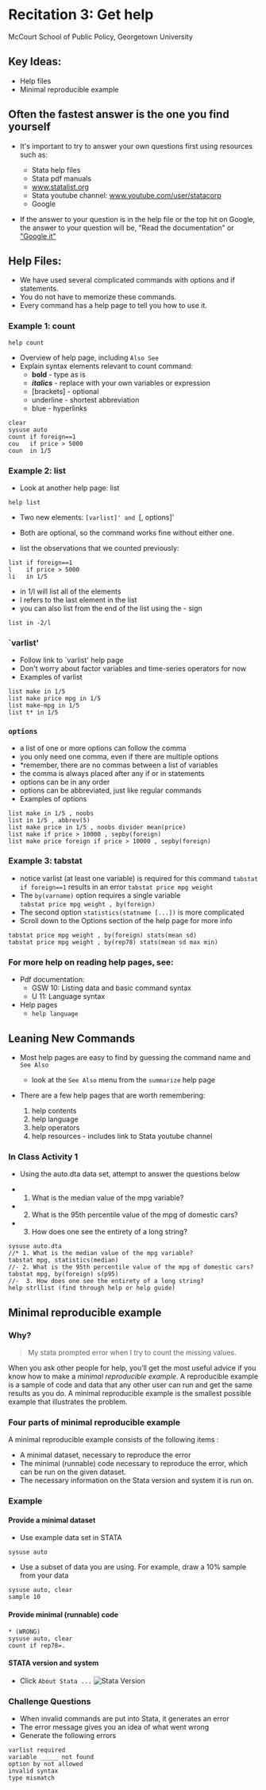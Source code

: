 # Recitation 3: Get help 
McCourt School of Public Policy, Georgetown University


## Key Ideas:
 - Help files
 - Minimal reproducible example

## Often the fastest answer is the one you find yourself

- It's important to try to answer your own questions first using resources such as:
	- Stata help files
	- Stata pdf manuals
	- www.statalist.org
	- Stata youtube channel: www.youtube.com/user/statacorp
	- Google

- If the answer to your question is in the help file or the top hit on Google, the answer to your question will be, "Read the documentation" or ["Google it"](http://bit.ly/YcP0TF)

## Help Files:

- We have used several complicated commands with options and if statements.
- You do not have to memorize these commands.
- Every command has a help page to tell you how to use it.

### Example 1: count
```
help count
```

* Overview of help page, including `Also See`
* Explain syntax elements relevant to count command:
	* **bold** - type as is
	* ***italics*** - replace with your own variables or expression
	* [brackets] - optional
	* underline - shortest abbreviation
	* blue - hyperlinks

```
clear
sysuse auto
count if foreign==1
cou   if price > 5000
coun  in 1/5
```

### Example 2: list 
* Look at another help page: list
```
help list 
```

* Two new elements: `[varlist]' and `[, options]'
* Both are optional, so the command works fine without either one.

* list the observations that we counted previously:
```
list if foreign==1
l    if price > 5000
li   in 1/5
```
* in 1/l will list all of the elements
* l refers to the last element in the list
* you can also list from the end of the list using the - sign

```
list in -2/l
```

### `varlist'
* Follow link to `varlist' help page
* Don't worry about factor variables and time-series operators for now
* Examples of varlist
```
list make in 1/5
list make price mpg in 1/5
list make-mpg in 1/5
list t* in 1/5
```

### `options`
* a list of one or more options can follow the comma
* you only need one comma, even if there are multiple options
* *remember, there are no commas between a list of variables
* the comma is always placed after any if or in statements
* options can be in any order
* options can be abbreviated, just like regular commands
* Examples of options
```
list make in 1/5 , noobs
list in 1/5 , abbrev(5)
list make price in 1/5 , noobs divider mean(price) 
list make if price > 10000 , sepby(foreign)
list make price foreign if price > 10000 , sepby(foreign)
```

### Example 3: tabstat
* notice varlist (at least one variable) is required for this command
`tabstat if foreign==1` results in an error 
`tabstat price mpg weight`
* The `by(varname)` option requires a single variable  
`tabstat price mpg weight , by(foreign)`
* The second option `statistics(statname [...])` is more complicated
* Scroll down to the Options section of the help page for more info
```
tabstat price mpg weight , by(foreign) stats(mean sd)
tabstat price mpg weight , by(rep78) stats(mean sd max min)
```

### For more help on reading help pages, see:
* Pdf documentation:
	* GSW 10: Listing data and basic command syntax
	* U 11: Language syntax
* Help pages
	* `help language`

## Leaning New Commands
* Most help pages are easy to find by guessing the command name and `See Also`
	* look at the `See Also` menu from the `summarize` help page

* There are a few help pages that are worth remembering:
	1. help contents
 	2. help language
 	3. help operators
	4. help resources - includes link to Stata youtube channel

### In Class Activity 1
* Using the auto.dta data set, attempt to answer the questions below
- 1. What is the median value of the mpg variable?
- 2. What is the 95th percentile value of the mpg of domestic cars?
- 3. How does one see the entirety of a long string?


```
sysuse auto.dta
//* 1. What is the median value of the mpg variable?
tabstat mpg, statistics(median)
//- 2. What is the 95th percentile value of the mpg of domestic cars?
tabstat mpg, by(foreign) s(p95)
//-  3. How does one see the entirety of a long string?
help strllist (find through help or help guide)
```



## Minimal reproducible example

### Why?
>My stata prompted error when I try to count the missing values.

When you ask other people for help, you’ll get the most useful advice if you know how to make a *minimal reproducible example*. A reproducible example is a sample of code and data that any other user can run and get the same results as you do. A minimal reproducible example is the smallest possible example that illustrates the problem.

### Four parts of minimal reproducible example
A minimal reproducible example consists of the following items :
- A minimal dataset, necessary to reproduce the error
- The minimal (runnable) code necessary to reproduce the error, which can be run on the given dataset.
- The necessary information on the Stata version and system it is run on.

### Example
#### Provide a minimal dataset
- Use example data set in STATA
```
sysuse auto
```
- Use a subset of data you are using. For example, draw a 10% sample from your data
```
sysuse auto, clear
sample 10
```

#### Provide minimal (runnable) code
```
* (WRONG)
sysuse auto, clear
count if rep78=.
```

#### STATA version and system
- Click `About Stata ...`
![Stata Version](figures/3-version.png)

### Challenge Questions
* When invalid commands are put into Stata, it generates an error
* The error message gives you an idea of what went wrong
* Generate the following errors
```
varlist required
variable _____ not found
option by not allowed
invalid syntax
type mismatch
```
